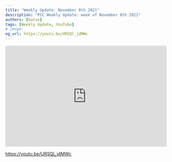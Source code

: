 ```yaml
---
title: "Weekly Update: November 8th 2021"
description: "PCC Weekly Update: week of November 8th 2021"
authors: [katie]
tags: [Weekly Update, YouTube]
# image:
og_url: https://youtu.be/URSQl_jdMWc
---
```


<iframe width="100%" height="315" src="https://www.youtube.com/embed/URSQl_jdMWc" title="YouTube video player" frameborder="0" allow="accelerometer; autoplay; clipboard-write; encrypted-media; gyroscope; picture-in-picture" allowfullscreen></iframe>

<!--truncate-->

https://youtu.be/URSQl_jdMWc

